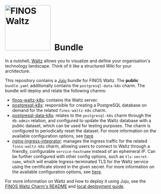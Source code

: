 # <img src="https://user-images.githubusercontent.com/5586487/152134303-f3a34f04-d459-4581-87df-cbd0d8e6a29f.png" alt="FINOS Waltz" width="150"/>&nbsp; Bundle

In a nutshell, [Waltz](https://github.com/finos/waltz) allows you to visualize and define your organisation's technology landscape. Think of it like a structured Wiki for your architecture.

This repository contains a [Juju](https://juju.is) bundle for FINOS Waltz. The **public** ``bundle.yaml`` additionally contains the ``postgresql-data-k8s`` charm. The bundle will deploy and relate the following charms:

* [finos-waltz-k8s](https://github.com/pedroleaoc/waltz-integration-juju): contains the Waltz server.
* [postgresql-k8s](https://charmhub.io/postgresql-k8s): responsible for creating a PostgreSQL database on demand for the related ``finos-waltz-k8s`` charm.
* [postgresql-data-k8s](https://charmhub.io/postgresql-data-k8s): relates to the ``postgresql-k8s`` charm through the ``db-admin`` relation, and configured to update the Waltz database with a public dataset, which can be used for testing purposes. The charm is configured to periodically reset the dataset. For more information on the available configuration options, see [here](https://charmhub.io/postgresql-data-k8s)
* [nginx-ingress-integrator](https://charmhub.io/nginx-ingress-integrator): manages the ingress traffic for the related ``finos-waltz-k8s`` charm, allowing users to connect to Waltz through a friendly, configurable ``service-hostname`` instead of an ephemeral IP. Can be further configured with other config options, such as ``tls-secret-name``, which will enable Ingress-terminated TLS for the Waltz service using the certificate stored in the given secret. For more information on the available configuration options, see [here](https://charmhub.io/nginx-ingress-integrator/configure).

For more information on Waltz and how to deploy it using Juju, see the [FINOS Waltz Charm's README](https://github.com/pedroleaoc/waltz-integration-juju/blob/main/README.md) and [local deployment guide](https://github.com/pedroleaoc/waltz-integration-juju/blob/main/docs/LocalDeployment.md).
